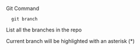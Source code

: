 Git Command

      git branch
  List all the branches in the repo
  
  Current branch will be highlighted with an asterisk (*)
  
